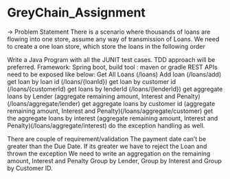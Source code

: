# GreyChain_Assignment

-> Problem Statement
There is a scenario where thousands of loans are flowing into one store, assume any way of transmission of Loans. We need to create a one loan store, which store the loans in the following order

Write a Java Program with all the JUNIT test cases. TDD approach will be preferred. 
Framework: Spring boot, build tool : maven or gradle
REST APIs need to be exposed like below:
Get All Loans (/loans)
Add loan (/loans/add)
get loan by loan id (/loans/{loanId})
get loan by customer id (/loans/{customerId)
get loans by lenderId (/loans/{lenderId})
get aggregate loans by Lender (aggregate remaining amount, Interest and Penalty)(/loans/aggregate/lender)
get aggregate loans by customer id  (aggregate remaining amount, Interest and Penalty)(/loans/aggregate/customer)
get the aggregate loans by interest  (aggregate remaining amount, Interest and Penalty)(/loans/aggregate/interest)
do the exception handling as well.

There are couple of requirement/validation
The payment date can’t be greater than the Due Date. If its greater we have to reject the Loan and thrown the exception
We need to write an aggregation on the remaining amount, Interest and Penalty Group by Lender, Group by Interest and Group by Customer ID.
